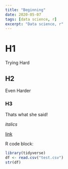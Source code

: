 ```yaml
---
title: "Beginning"
date: 2020-05-07
tags: [data science, r]
excerpt: "Data science, r"
---
```


# H1

Trying Hard
## H2

Even Harder
### H3

Thats what she said!

*italics*

[link](https://google.com)

R code block:
```r
library(tidyverse)
df <- read.csv("test.csv")
str(df)
```
